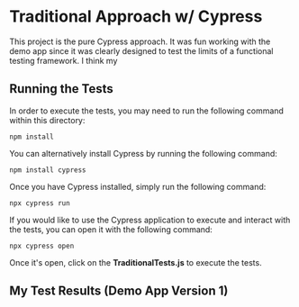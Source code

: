# Traditional Approach w/ Cypress

This project is the pure Cypress approach. It was fun working with the demo app since it was clearly designed to test the limits of a functional testing framework. I think my 

## Running the Tests

In order to execute the tests, you may need to run the following command within this directory:

```
npm install
```

You can alternatively install Cypress by running the following command:

```
npm install cypress
```

Once you have Cypress installed, simply run the following command:

```
npx cypress run
```

If you would like to use the Cypress application to execute and interact with the tests, you can open it with the following command:

```
npx cypress open
```

Once it's open, click on the **TraditionalTests.js** to execute the tests.

## My Test Results (Demo App Version 1)

